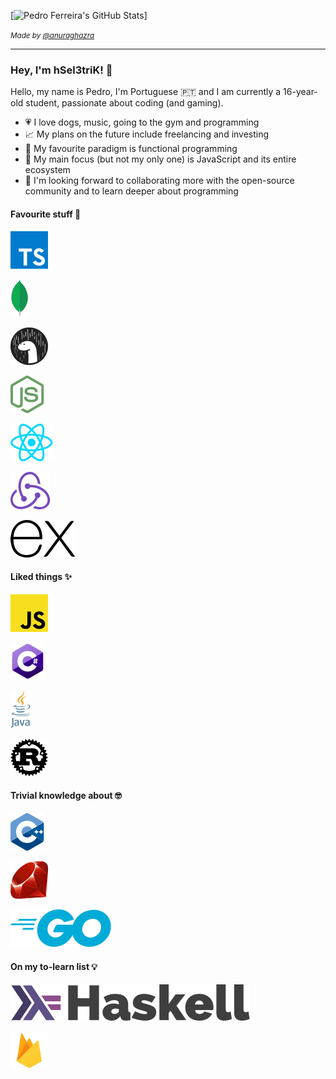 [![Pedro Ferreira's GitHub Stats](https://github-readme-stats.vercel.app/api?username=hSel3triK&show_icons=true&line_height=30&icon_color=1374EF&title_color=000&text_color=696969)]

<i><small>Made by [@anuraghazra](https://github.com/anuraghazra)</small></i>

<hr />

### Hey, I'm hSel3triK! 👋

<p>Hello, my name is Pedro, I'm Portuguese 🇵🇹 and I am currently a 16-year-old student, passionate about coding (and gaming).</p>

-   💗 I love dogs, music, going to the gym and programming
-   📈 My plans on the future include freelancing and investing
-   🌟 My favourite paradigm is functional programming
-   🎯 My main focus (but not my only one) is JavaScript and its entire ecosystem
-   💭 I'm looking forward to collaborating more with the open-source community and to learn deeper about programming

#### Favourite stuff 💓

<code>[![typescript](https://github.com/hSel3triK/hSel3triK/raw/master/icons/typescript.svg)](https://www.typescriptlang.org)</code>

<code>[![mongodb](https://github.com/hSel3triK/hSel3triK/raw/master/icons/mongodb.svg)](https://mongodb.com)</code>

<code>[![deno](https://github.com/hSel3triK/hSel3triK/raw/master/icons/deno.svg)](https://deno.land)</code>

<code>[![node](https://github.com/hSel3triK/hSel3triK/raw/master/icons/node.svg)](https://nodejs.org/en)</code>

<code>[![react](https://github.com/hSel3triK/hSel3triK/raw/master/icons/react.svg)](https://reactjs.org)</code>

<code>[![redux](https://github.com/hSel3triK/hSel3triK/raw/master/icons/redux.svg)](https://redux.js.org)</code>

<code>[![express](https://github.com/hSel3triK/hSel3triK/raw/master/icons/express.svg)](https://expressjs.com)</code>

#### Liked things ✨

<code>[![javascript](https://github.com/hSel3triK/hSel3triK/raw/master/icons/javascript.svg)](https://developer.mozilla.org/en-US/docs/Web/javascript)</code>

<code>[![csharp](https://github.com/hSel3triK/hSel3triK/raw/master/icons/csharp.svg)](https://docs.microsoft.com/en-gb/dotnet/csharp)</code>

<code>[![java](https://github.com/hSel3triK/hSel3triK/raw/master/icons/java.svg)](https://java.com)</code>

<code>[![rust](https://github.com/hSel3triK/hSel3triK/raw/master/icons/rust.svg)](https://rust-lang.org)</code>

#### Trivial knowledge about 🤓

<code>[![cplusplus](https://github.com/hSel3triK/hSel3triK/raw/master/icons/cplusplus.svg)](https://docs.microsoft.com/en-gb/cpp/?view=vs-2019)</code>

<code>[![ruby](https://github.com/hSel3triK/hSel3triK/raw/master/icons/ruby.svg)](https://ruby-lang.org)</code>

<code>[![golang](https://github.com/hSel3triK/hSel3triK/raw/master/icons/golang.svg)](https://golang.org)</code>

#### On my to-learn list 💡

<code>[![haskell](https://github.com/hSel3triK/hSel3triK/raw/master/icons/haskell.svg)](https://haskell.org)</code>

<code>[![firebase](https://github.com/hSel3triK/hSel3triK/raw/master/icons/firebase.svg)](https://firebase.google.com)</code>
